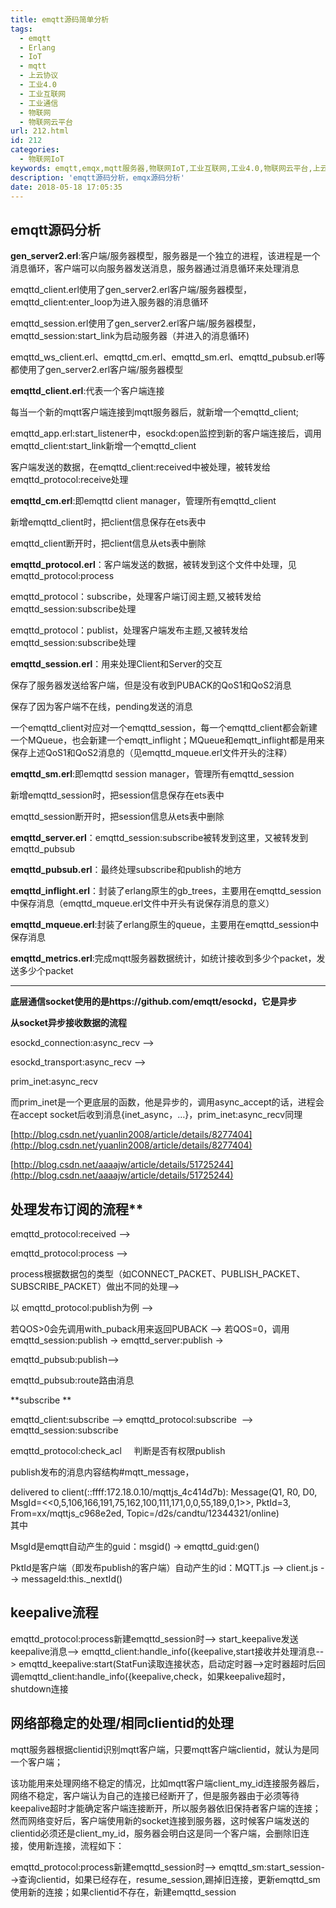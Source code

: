 ```yaml
---
title: emqtt源码简单分析
tags:
  - emqtt
  - Erlang
  - IoT
  - mqtt
  - 上云协议
  - 工业4.0
  - 工业互联网
  - 工业通信
  - 物联网
  - 物联网云平台
url: 212.html
id: 212
categories:
  - 物联网IoT
keywords: emqtt,emqx,mqtt服务器,物联网IoT,工业互联网,工业4.0,物联网云平台,上云协议,万物联网
description: 'emqtt源码分析，emqx源码分析'
date: 2018-05-18 17:05:35
---
```


## emqtt源码分析

**gen_server2.erl**:客户端/服务器模型，服务器是一个独立的进程，该进程是一个消息循环，客户端可以向服务器发送消息，服务器通过消息循环来处理消息

emqttd\_client.erl使用了gen\_server2.erl客户端/服务器模型，emqttd\_client:enter\_loop为进入服务器的消息循环

emqttd_session.erl使用了gen\_server2.erl客户端/服务器模型，emqttd\_session:start_link为启动服务器（并进入的消息循环)

emqttd\_ws\_client.erl、emqttd\_cm.erl、emqttd\_sm.erl、emqttd\_pubsub.erl等都使用了gen\_server2.erl客户端/服务器模型

**emqttd_client.erl**:代表一个客户端连接

每当一个新的mqtt客户端连接到mqtt服务器后，就新增一个emqttd_client;

emqttd\_app.erl:start\_listener中，esockd:open监控到新的客户端连接后，调用emqttd\_client:start\_link新增一个emqttd_client

客户端发送的数据，在emqttd_client:received中被处理，被转发给emqttd_protocol:receive处理

**emqttd_cm.erl**:即emqttd client manager，管理所有emqttd_client

新增emqttd_client时，把client信息保存在ets表中

emqttd_client断开时，把client信息从ets表中删除

**emqttd_protocol.erl**：客户端发送的数据，被转发到这个文件中处理，见emqttd_protocol:process

emqttd_protocol：subscribe，处理客户端订阅主题,又被转发给emqttd_session:subscribe处理

emqttd_protocol：publist，处理客户端发布主题,又被转发给emqttd_session:subscribe处理

**emqttd_session.erl**：用来处理Client和Server的交互

保存了服务器发送给客户端，但是没有收到PUBACK的QoS1和QoS2消息

保存了因为客户端不在线，pending发送的消息

一个emqttd\_client对应对一个emqttd\_session，每一个emqttd\_client都会新建一个MQueue，也会新建一个emqtt\_inflight；MQueue和emqtt_inflight都是用来保存上述QoS1和QoS2消息的（见emqttd_mqueue.erl文件开头的注释）

**emqttd_sm.erl**:即emqttd session manager，管理所有emqttd_session

新增emqttd_session时，把session信息保存在ets表中

emqttd_session断开时，把session信息从ets表中删除

**emqttd_server.erl**：emqttd\_session:subscribe被转发到这里，又被转发到emqttd\_pubsub

**emqttd_pubsub.erl**：最终处理subscribe和publish的地方


**emqttd_inflight.erl**：封装了erlang原生的gb\_trees，主要用在emqttd\_session中保存消息（emqttd_mqueue.erl文件中开头有说保存消息的意义）

**emqttd_mqueue.erl**:封装了erlang原生的queue，主要用在emqttd_session中保存消息

**emqttd_metrics.erl**:完成mqtt服务器数据统计，如统计接收到多少个packet，发送多少个packet

* * *

**底层通信socket使用的是https://github.com/emqtt/esockd，它是异步**

**从socket异步接收数据的流程**

esockd\_connection:async\_recv -->

esockd\_transport:async\_recv -->

prim\_inet:async\_recv

而prim\_inet是一个更底层的函数，他是异步的，调用async\_accept的话，进程会在accept socket后收到消息{inet_async，…}，prim\_inet:async\_recv同理

[http://blog.csdn.net/yuanlin2008/article/details/8277404](http://blog.csdn.net/yuanlin2008/article/details/8277404)  

[http://blog.csdn.net/aaaajw/article/details/51725244](http://blog.csdn.net/aaaajw/article/details/51725244)  

## 处理发布订阅的流程**

emqttd_protocol:received -->  

emqttd_protocol:process -->

process根据数据包的类型（如CONNECT\_PACKET、PUBLISH\_PACKET、SUBSCRIBE_PACKET）做出不同的处理-->

以 emqttd_protocol:publish为例 -->

若QOS>0会先调用with\_puback用来返回PUBACK --> 若QOS=0，调用emqttd\_session:publish -> emqttd_server:publish ->

emqttd_pubsub:publish-->

emqttd_pubsub:route路由消息

**subscribe **

emqttd\_client:subscribe --> emqttd\_protocol:subscribe  --> emqttd_session:subscribe 

emqttd\_protocol:check\_acl     判断是否有权限publish


publish发布的消息内容结构#mqtt_message，

delivered to client(::ffff:172.18.0.10/mqttjs\_4c414d7b): Message(Q1, R0, D0, MsgId=<<0,5,106,166,191,75,162,100,111,171,0,0,55,189,0,1>>, PktId=3, From=xx/mqttjs\_c968e2ed, Topic=/d2s/candtu/12344321/online)  
其中

MsgId是emqtt自动产生的guid：msgid() -> emqttd_guid:gen()

PktId是客户端（即发布publish的客户端）自动产生的id：MQTT.js --> client.js --> messageId:this._nextId()

## keepalive流程

emqttd\_protocol:process新建emqttd\_session时--> start\_keepalive发送keepalive消息--> emqttd\_client:handle\_info({keepalive,start接收并处理消息--> emqttd\_keepalive:start(StatFun读取连接状态，启动定时器-->定时器超时后回调emqttd\_client:handle\_info({keepalive,check，如果keepalive超时，shutdown连接

## 网络部稳定的处理/相同clientid的处理

mqtt服务器根据clientid识别mqtt客户端，只要mqtt客户端clientid，就认为是同一个客户端；

该功能用来处理网络不稳定的情况，比如mqtt客户端client\_my\_id连接服务器后，网络不稳定，客户端认为自己的连接已经断开了，但是服务器由于必须等待keepalive超时才能确定客户端连接断开，所以服务器依旧保持者客户端的连接；然而网络变好后，客户端使用新的socket连接到服务器，这时候客户端发送的clientid必须还是client\_my\_id，服务器会明白这是同一个客户端，会删除旧连接，使用新连接，流程如下：

emqttd\_protocol:process新建emqttd\_session时--> emqttd\_sm:start\_session-->查询clientid，如果已经存在，resume\_session,踢掉旧连接，更新emqttd\_sm使用新的连接；如果clientid不存在，新建emqttd_session